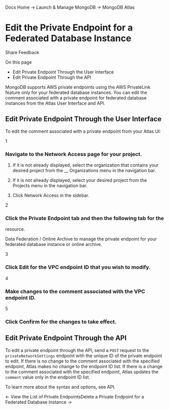Docs Home → Launch & Manage MongoDB → MongoDB Atlas

# Edit the Private Endpoint for a Federated Database Instance

Share Feedback

On this page

  * Edit Private Endpoint Through the User Interface
  * Edit Private Endpoint Through the API

MongoDB supports AWS private endpoints using the AWS PrivateLink feature only
for your federated database instances. You can edit the comment associated
with a private endpoint for federated database instances from the Atlas User
Interface and API.

## Edit Private Endpoint Through the User Interface

To edit the comment associated with a private endpoint from your Atlas UI:

1

### Navigate to the Network Access page for your project.

  1. If it is not already displayed, select the organization that contains your desired project from the __ Organizations menu in the navigation bar.

  2. If it is not already displayed, select your desired project from the Projects menu in the navigation bar.

  3. Click Network Access in the sidebar.

2

### Click the Private Endpoint tab and then the following tab for the
resource.

Data Federation / Online Archive to manage the private endpoint for your
federated database instance or online archive.

3

### Click Edit for the VPC endpoint ID that you wish to modify.

4

### Make changes to the comment associated with the VPC endpoint ID.

5

### Click Confirm for the changes to take effect.

## Edit Private Endpoint Through the API

To edit a private endpoint through the API, send a `POST` request to the
`privateNetworkSettings` endpoint with the unique ID of the private endpoint
to edit. If there is no change to the comment associated with the specified
endpoint, Atlas makes no change to the endpoint ID list. If there is a change
to the comment associated with the specified endpoint, Atlas updates the
`comment` value only in the endpoint ID list.

To learn more about the syntax and options, see API.

← View the List of Private EndpointsDelete a Private Endpoint for a Federated
Database Instance →

